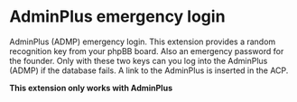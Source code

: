 # AdminPlus emergency login

AdminPlus (ADMP) emergency login. This extension provides a random recognition key from your phpBB board. Also an emergency password for the founder. Only with these two keys can you log into the AdminPlus (ADMP) if the database fails. A link to the AdminPlus is inserted in the ACP.

**This extension only works with AdminPlus**
